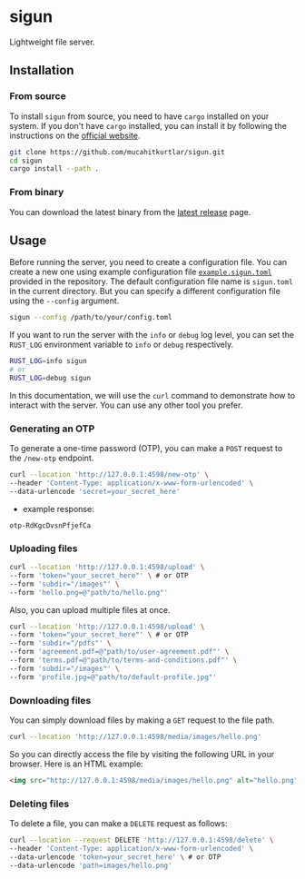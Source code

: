 # sigun

Lightweight file server.

## Installation

### From source

To install `sigun` from source, you need to have `cargo` installed on your system. If you don't have `cargo` installed, you can install it by following the instructions on the [official website](https://doc.rust-lang.org/cargo/getting-started/installation.html).

```bash
git clone https://github.com/mucahitkurtlar/sigun.git
cd sigun
cargo install --path .
```

### From binary

You can download the latest binary from the [latest release](https://github.com/mucahitkurtlar/sigun/releases/latest) page.

## Usage

Before running the server, you need to create a configuration file. You can create a new one using example configuration file [`example.sigun.toml`](example.sigun.toml) provided in the repository. The default configuration file name is `sigun.toml` in the current directory. But you can specify a different configuration file using the `--config` argument.

```bash
sigun --config /path/to/your/config.toml
```

If you want to run the server with the `info` or `debug` log level, you can set the `RUST_LOG` environment variable to `info` or `debug` respectively.

```bash
RUST_LOG=info sigun
# or
RUST_LOG=debug sigun
```

In this documentation, we will use the `curl` command to demonstrate how to interact with the server. You can use any other tool you prefer.

### Generating an OTP

To generate a one-time password (OTP), you can make a `POST` request to the `/new-otp` endpoint.

```bash
curl --location 'http://127.0.0.1:4598/new-otp' \
--header 'Content-Type: application/x-www-form-urlencoded' \
--data-urlencode 'secret=your_secret_here'
```

- example response:

```
otp-RdKgcDvsnPfjefCa
```

### Uploading files

```bash
curl --location 'http://127.0.0.1:4598/upload' \
--form 'token="your_secret_here"' \ # or OTP
--form 'subdir="/images"' \
--form 'hello.png=@"path/to/hello.png"'
```

Also, you can upload multiple files at once.

```bash
curl --location 'http://127.0.0.1:4598/upload' \
--form 'token="your_secret_here"' \ # or OTP
--form 'subdir="/pdfs"' \
--form 'agreement.pdf=@"path/to/user-agreement.pdf"' \
--form 'terms.pdf=@"path/to/terms-and-conditions.pdf"' \
--form 'subdir="/images"' \
--form 'profile.jpg=@"path/to/default-profile.jpg"'
```

### Downloading files

You can simply download files by making a `GET` request to the file path.

```bash
curl --location 'http://127.0.0.1:4598/media/images/hello.png'
```

So you can directly access the file by visiting the following URL in your browser. Here is an HTML example:

```html
<img src="http://127.0.0.1:4598/media/images/hello.png" alt="hello.png" />
```

### Deleting files

To delete a file, you can make a `DELETE` request as follows:

```bash
curl --location --request DELETE 'http://127.0.0.1:4598/delete' \
--header 'Content-Type: application/x-www-form-urlencoded' \
--data-urlencode 'token=your_secret_here' \ # or OTP
--data-urlencode 'path=images/hello.png'
```
